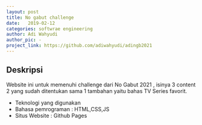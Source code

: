 ```yaml
---
layout: post
title: No gabut challenge
date:   2019-02-12 
categories: softwrae engineering 
author: Adi Wahyudi
author_pic: -
project_link: https://github.com/adiwahyudi/adingb2021
---
```



## Deskripsi
Website ini untuk memenuhi challenge dari No Gabut 2021 , isinya 3 content 2 yang sudah ditentukan sama 1 tambahan yaitu bahas TV Series favorit.


- Teknologi yang digunakan
- Bahasa pemrograman         : HTML,CSS,JS
- Situs Website                : Github Pages